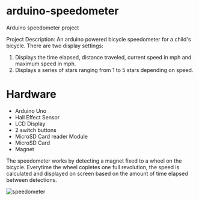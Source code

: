 # arduino-speedometer
Arduino speedometer project 

Project Description: An arduino powered bicycle speedometer for a child's bicycle. There are two display settings:
  1. Displays the time elapsed, distance traveled, current speed in mph and maximum speed in mph. 
  2. Displays a series of stars ranging from 1 to 5 stars depending on speed. 

# Hardware
- Arduino Uno
- Hall Effect Sensor
- LCD Display
- 2 switch buttons
- MicroSD Card reader Module
- MicroSD Card
- Magnet

The speedometer works by detecting a magnet fixed to a wheel on the bicycle. Everytime the wheel copletes one full revolution, the speed is calculated and displayed on screen based on the amount of time elapsed between detections. 

![speedometer](https://user-images.githubusercontent.com/90277439/172464379-72cd4166-f597-4585-821f-2ff42708005d.jpg)
